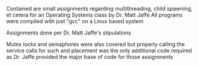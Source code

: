 Contained are small assignments regarding multithreading, child spawning, et cetera for an Operating Systems class by Dr. Matt Jaffe
All programs were compiled with just "gcc" on a Linux based system

Assignments done per Dr. Matt Jaffe's stipulations 

Mutex locks and semaphores were also covered but properly calling the service calls for such and placement was the only additional code required as Dr. Jaffe provided the major base of code for those assignments 
